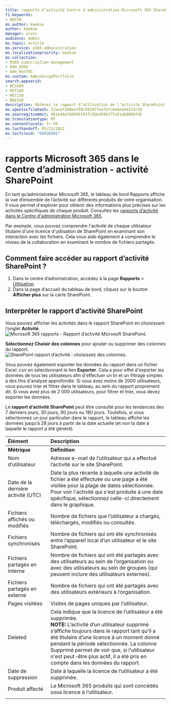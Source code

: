 ```yaml
---
title: rapports d’activité Centre d'administration Microsoft 365 SharePoint
f1.keywords:
- NOCSH
ms.author: kwekua
author: kwekua
manager: scotv
audience: Admin
ms.topic: article
ms.service: o365-administration
ms.localizationpriority: medium
ms.collection:
- M365-subscription-management
- Adm_O365
- Adm_NonTOC
ms.custom: AdminSurgePortfolio
search.appverid:
- BCS160
- MST160
- MET150
- MOE150
description: Obtenez le rapport d’utilisation de l’activité SharePoint pour en savoir plus sur SharePoint interactions avec les fichiers utilisateur sous licence, le nombre de fichiers partagés et l’utilisation du stockage.
ms.openlocfilehash: 52aaaf3d9eef59c582977ee7b7c04ded44233c59
ms.sourcegitcommit: db1e48af88995193f15bbd5962f5101a6088074b
ms.translationtype: MT
ms.contentlocale: fr-FR
ms.lasthandoff: 05/23/2022
ms.locfileid: "65636501"
---
```

# <a name="microsoft-365-reports-in-the-admin-center---sharepoint-activity"></a>rapports Microsoft 365 dans le Centre d’administration - activité SharePoint

En tant qu’administrateur Microsoft 365, le tableau de bord Rapports affiche la vue d’ensemble de l’activité sur différents produits de votre organisation. Il vous permet d'explorer pour obtenir des informations plus précises sur les activités spécifiques de chaque produit. Consultez les [rapports d’activité dans le Centre d'administration Microsoft 365](activity-reports.md).
  
Par exemple, vous pouvez comprendre l'activité de chaque utilisateur titulaire d'une licence d'utilisation de SharePoint en examinant son interaction avec les fichiers. Cela vous aide également à comprendre le niveau de la collaboration en examinant le nombre de fichiers partagés.
  
## <a name="how-do-i-get-to-the-sharepoint-activity-report"></a>Comment faire accéder au rapport d’activité SharePoint ?

1. Dans le centre d’administration, accédez à la page **Rapports** \> <a href="https://go.microsoft.com/fwlink/p/?linkid=2074756" target="_blank">Utilisation</a>. 
2. Dans la page d’accueil du tableau de bord, cliquez sur le bouton **Afficher plus** sur la carte SharePoint.
  
## <a name="interpret-the-sharepoint-activity-report"></a>Interpréter le rapport d’activité SharePoint

Vous pouvez afficher les activités dans le rapport SharePoint en choisissant l’onglet **Activité**.<br/>![Microsoft 365 rapports - Rapport d’activité Microsoft SharePoint.](../../media/5a0a96f-0e4f-4fb9-8baa-3262275b3d1f.png)

**Sélectionnez Choisir des colonnes** pour ajouter ou supprimer des colonnes du rapport.  <br/> ![SharePoint rapport d’activité : choisissez des colonnes.](../../media/3c396cd1-9701-4712-8eaa-eb7bba702aa8.png)

Vous pouvez également exporter les données du rapport dans un fichier Excel .csv en sélectionnant le lien **Exporter**. Cela a pour effet d'exporter les données de tous les utilisateurs afin d'effectuer un tri et un filtrage simples à des fins d'analyse approfondie. Si vous avez moins de 2000 utilisateurs, vous pouvez trier et filtrer dans le tableau, au sein du rapport proprement dit. Si vous avez plus de 2 000 utilisateurs, pour filtrer et trier, vous devez exporter les données. 

Le **rapport d’activité SharePoint** peut être consulté pour les tendances des 7 derniers jours, 30 jours, 90 jours ou 180 jours. Toutefois, si vous sélectionnez un jour particulier dans le rapport, le tableau affiche les données jusqu’à 28 jours à partir de la date actuelle (et non la date à laquelle le rapport a été généré).
  
|Élément|Description|
|:-----|:-----|
|**Métrique**|**Définition**|
|Nom d’utilisateur  <br/> |Adresse e-mail de l’utilisateur qui a effectué l’activité sur le site SharePoint.  <br/> |
|Date de la dernière activité (UTC)  <br/> |Date la plus récente à laquelle une activité de fichier a été effectuée ou une page a été visitée pour la plage de dates sélectionnée. Pour voir l'activité qui s'est produite à une date spécifique, sélectionnez celle-ci directement dans le graphique.  <br/> |
|Fichiers affichés ou modifiés  <br/> |Nombre de fichiers que l’utilisateur a chargés, téléchargés, modifiés ou consultés.   <br/> |
|Fichiers synchronisés  <br/> |Nombre de fichiers qui ont été synchronisés entre l’appareil local d’un utilisateur et le site SharePoint. <br/> |
|Fichiers partagés en interne  <br/> | Nombre de fichiers qui ont été partagés avec des utilisateurs au sein de l’organisation ou avec des utilisateurs au sein de groupes (qui peuvent inclure des utilisateurs externes).  <br/> |
|Fichiers partagés en externe  <br/> |Nombre de fichiers qui ont été partagés avec des utilisateurs extérieurs à l’organisation. <br/>|
|Pages visitées  <br/> |Visites de pages uniques par l’utilisateur. <br/>|
|Deleted  <br/> | Cela indique que la licence de l’utilisateur a été supprimée.  <br/>  **NOTE:** L’activité d’un utilisateur supprimé s’affiche toujours dans le rapport tant qu’il a été titulaire d’une licence à un moment donné pendant la période sélectionnée. La colonne Supprimé permet de voir que, si l'utilisateur n'est peut-être plus actif, il a été pris en compte dans les données du rapport.  <br/> |
|Date de suppression  <br/> |Date à laquelle la licence de l’utilisateur a été supprimée. <br/>|
|Produit affecté  <br/> |Le Microsoft 365 produits qui sont concédés sous licence à l’utilisateur.|
|||
